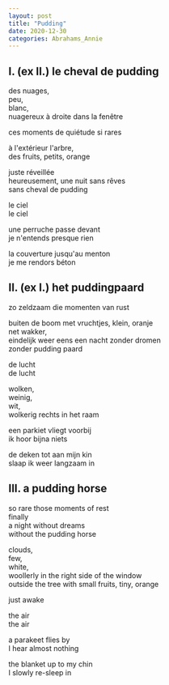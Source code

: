 ```yaml
---
layout: post
title: "Pudding"
date: 2020-12-30
categories: Abrahams_Annie
---
```


## I. (ex II.) le cheval de pudding

des nuages,  
peu,  
blanc,  
nuagereux à droite dans la fenêtre

ces moments de quiétude si rares

à l'extérieur l'arbre,  
des fruits, petits, orange

juste réveillée  
heureusement, une nuit sans rêves  
sans cheval de pudding

le ciel  
le ciel

une perruche passe devant  
je n'entends presque rien

la couverture jusqu'au menton  
je me rendors béton

## II. (ex I.) het puddingpaard

zo zeldzaam die momenten van rust

buiten de boom met vruchtjes, klein, oranje  
net wakker,  
eindelijk weer eens een nacht zonder dromen  
zonder pudding paard

de lucht  
de lucht

wolken,  
weinig,  
wit,  
wolkerig rechts in het raam

een parkiet vliegt voorbij  
ik hoor bijna niets

de deken tot aan mijn kin  
slaap ik weer langzaam in

## III. a pudding horse

so rare those moments of rest  
finally  
a night without dreams  
without the pudding horse

clouds,  
few,  
white,  
woollerly in the right side of the window  
outside the tree with small fruits, tiny, orange

just awake

the air  
the air

a parakeet flies by  
I hear almost nothing

the blanket up to my chin  
I slowly re-sleep in
